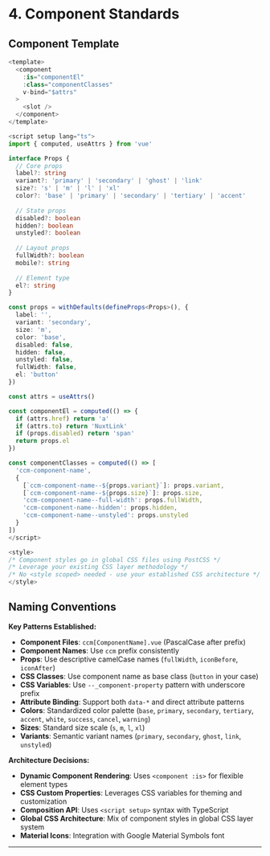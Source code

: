 # 4. Component Standards

## Component Template

```typescript
<template>
  <component
    :is="componentEl"
    :class="componentClasses"
    v-bind="$attrs"
  >
    <slot />
  </component>
</template>

<script setup lang="ts">
import { computed, useAttrs } from 'vue'

interface Props {
  // Core props
  label?: string
  variant?: 'primary' | 'secondary' | 'ghost' | 'link'
  size?: 's' | 'm' | 'l' | 'xl'
  color?: 'base' | 'primary' | 'secondary' | 'tertiary' | 'accent'
  
  // State props
  disabled?: boolean
  hidden?: boolean
  unstyled?: boolean
  
  // Layout props
  fullWidth?: boolean
  mobile?: string
  
  // Element type
  el?: string
}

const props = withDefaults(defineProps<Props>(), {
  label: '',
  variant: 'secondary',
  size: 'm',
  color: 'base',
  disabled: false,
  hidden: false,
  unstyled: false,
  fullWidth: false,
  el: 'button'
})

const attrs = useAttrs()

const componentEl = computed(() => {
  if (attrs.href) return 'a'
  if (attrs.to) return 'NuxtLink'  
  if (props.disabled) return 'span'
  return props.el
})

const componentClasses = computed(() => [
  'ccm-component-name',
  {
    [`ccm-component-name--${props.variant}`]: props.variant,
    [`ccm-component-name--${props.size}`]: props.size,
    'ccm-component-name--full-width': props.fullWidth,
    'ccm-component-name--hidden': props.hidden,
    'ccm-component-name--unstyled': props.unstyled
  }
])
</script>

<style>
/* Component styles go in global CSS files using PostCSS */
/* Leverage your existing CSS layer methodology */
/* No <style scoped> needed - use your established CSS architecture */
</style>
```

## Naming Conventions

**Key Patterns Established:**

- **Component Files**: `ccm[ComponentName].vue` (PascalCase after prefix)
- **Component Names**: Use `ccm` prefix consistently
- **Props**: Use descriptive camelCase names (`fullWidth`, `iconBefore`, `iconAfter`)
- **CSS Classes**: Use component name as base class (`button` in your case)
- **CSS Variables**: Use `--_component-property` pattern with underscore prefix
- **Attribute Binding**: Support both `data-*` and direct attribute patterns
- **Colors**: Standardized color palette (`base`, `primary`, `secondary`, `tertiary`, `accent`, `white`, `success`, `cancel`, `warning`)
- **Sizes**: Standard size scale (`s`, `m`, `l`, `xl`)
- **Variants**: Semantic variant names (`primary`, `secondary`, `ghost`, `link`, `unstyled`)

**Architecture Decisions:**
- **Dynamic Component Rendering**: Uses `<component :is>` for flexible element types
- **CSS Custom Properties**: Leverages CSS variables for theming and customization
- **Composition API**: Uses `<script setup>` syntax with TypeScript
- **Global CSS Architecture**: Mix of component styles in global CSS layer system
- **Material Icons**: Integration with Google Material Symbols font

---
